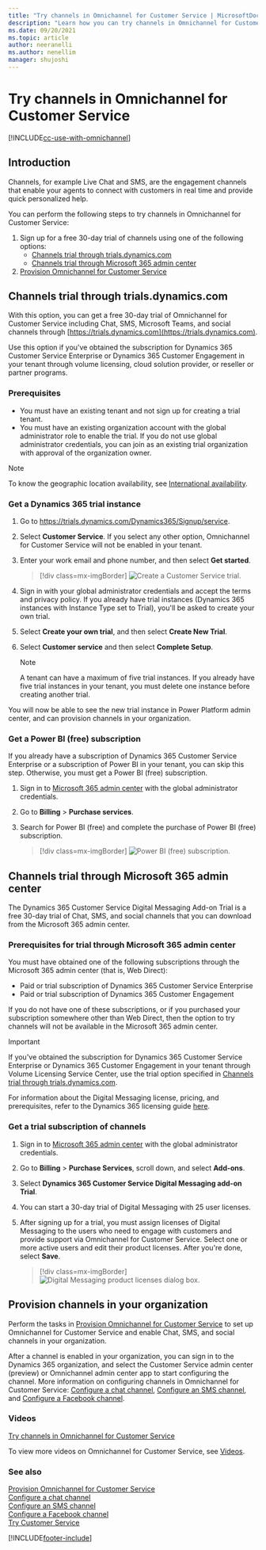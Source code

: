 ```yaml
---
title: "Try channels in Omnichannel for Customer Service | MicrosoftDocs"
description: "Learn how you can try channels in Omnichannel for Customer Service to connect and engage with your customers in real time."
ms.date: 09/20/2021
ms.topic: article
author: neeranelli
ms.author: nenellim
manager: shujoshi
---
```


# Try channels in Omnichannel for Customer Service

[!INCLUDE[cc-use-with-omnichannel](../includes/cc-use-with-omnichannel.md)]

## Introduction

Channels, for example Live Chat and SMS, are the engagement channels that enable your agents to connect with customers in real time and provide quick personalized help.

You can perform the following steps to try channels in Omnichannel for Customer Service:

1. Sign up for a free 30-day trial of channels using one of the following options:
   - [Channels trial through trials.dynamics.com](#channels-trial-through-trialsdynamicscom)
   - [Channels trial through Microsoft 365 admin center](#channels-trial-through-microsoft-365-admin-center)
2. [Provision Omnichannel for Customer Service](#provision-channels-in-your-organization)

## Channels trial through trials.dynamics.com

With this option, you can get a free 30-day trial of Omnichannel for Customer Service including Chat, SMS, Microsoft Teams, and social channels through [https://trials.dynamics.com](https://trials.dynamics.com).

Use this option if you've obtained the subscription for Dynamics 365 Customer Service Enterprise or Dynamics 365 Customer Engagement in your tenant through volume licensing, cloud solution provider, or reseller or partner programs.

### Prerequisites

- You must have an existing tenant and not sign up for creating a trial tenant.
- You must have an existing organization account with the global administrator role to enable the trial. If you do not use global administrator credentials, you can join as an existing trial organization with approval of the organization owner.

> [!NOTE]
> To know the geographic location availability, see [International availability](international-availability.md).

### Get a Dynamics 365 trial instance

1. Go to <https://trials.dynamics.com/Dynamics365/Signup/service>.

2. Select **Customer Service**. If you select any other option, Omnichannel for Customer Service will not be enabled in your tenant.

3. Enter your work email and phone number, and then select **Get started**.

    > [!div class=mx-imgBorder]
    > ![Create a Customer Service trial.](media/cs-trial.png "Create a Customer Service trial")

4. Sign in with your global administrator credentials and accept the terms and privacy policy. If you already have trial instances (Dynamics 365 instances with Instance Type set to Trial), you'll be asked to create your own trial.

5. Select **Create your own trial**, and then select **Create New Trial**.
6. Select **Customer service** and then select **Complete Setup**.

    > [!NOTE]
    > A tenant can have a maximum of five trial instances. If you already have five trial instances in your tenant, you must delete one instance before creating another trial.

You will now be able to see the new trial instance in Power Platform admin center, and can provision channels in your organization.

### Get a Power BI (free) subscription

If you already have a subscription of Dynamics 365 Customer Service Enterprise or a subscription of Power BI in your tenant, you can skip this step. Otherwise, you must get a Power BI (free) subscription.

1. Sign in to [Microsoft 365 admin center](https://admin.microsoft.com) with the global administrator credentials.

2. Go to **Billing** > **Purchase services**.

3. Search for Power BI (free) and complete the purchase of Power BI (free) subscription.

    > [!div class=mx-imgBorder]
    > ![Power BI (free) subscription.](media/powerbi-free.png "Power BI (free) subscription")

## Channels trial through Microsoft 365 admin center

The Dynamics 365 Customer Service Digital Messaging Add-on Trial is a free 30-day trial of Chat, SMS, and social channels that you can download from the Microsoft 365 admin center.

### Prerequisites for trial through Microsoft 365 admin center

You must have obtained one of the following subscriptions through the Microsoft 365 admin center (that is, Web Direct):

- Paid or trial subscription of Dynamics 365 Customer Service Enterprise
- Paid or trial subscription of Dynamics 365 Customer Engagement

If you do not have one of these subscriptions, or if you purchased your subscription somewhere other than Web Direct, then the option to try channels will not be available in the Microsoft 365 admin center.

> [!IMPORTANT]
> If you've obtained the subscription for Dynamics 365 Customer Service Enterprise or Dynamics 365 Customer Engagement in your tenant through Volume Licensing Service Center, use the trial option specified in [Channels trial through trials.dynamics.com](#channels-trial-through-trialsdynamicscom).

For information about the Digital Messaging license, pricing, and prerequisites, refer to the Dynamics 365 licensing guide [here](https://go.microsoft.com/fwlink/p/?LinkId=866544).

### Get a trial subscription of channels

1. Sign in to [Microsoft 365 admin center](https://admin.microsoft.com) with the global administrator credentials.

2. Go to **Billing** > **Purchase Services**, scroll down, and select **Add-ons**.

3. Select **Dynamics 365 Customer Service Digital Messaging add-on Trial**.

4. You can start a 30-day trial of Digital Messaging with 25 user licenses.

5. After signing up for a trial, you must assign licenses of Digital Messaging to the users who need to engage with customers and provide support via Omnichannel for Customer Service. Select one or more active users and edit their product licenses. After you're done, select **Save**.

    > [!div class=mx-imgBorder]
    > ![Digital Messaging product licenses dialog box.](media/digital-trial-assign-users.png "Digital Messaging product licenses dialog box")

## Provision channels in your organization

Perform the tasks in [Provision Omnichannel for Customer Service](omnichannel-provision-license.md) to set up Omnichannel for Customer Service and enable Chat, SMS, and social channels in your organization.

After a channel is enabled in your organization, you can sign in to the Dynamics 365 organization, and select the Customer Service admin center (preview) or Omnichannel admin center app to start configuring the channel. More information on configuring channels in Omnichannel for Customer Service: [Configure a chat channel](set-up-chat-widget.md), [Configure an SMS channel](configure-sms-channel.md), and [Configure a Facebook channel](configure-facebook-channel.md).

### Videos

[Try channels in Omnichannel for Customer Service](https://go.microsoft.com/fwlink/p/?linkid=2114715)

To view more videos on Omnichannel for Customer Service, see [Videos](videos.md).

### See also

[Provision Omnichannel for Customer Service](omnichannel-provision-license.md)  
[Configure a chat channel](set-up-chat-widget.md)  
[Configure an SMS channel](configure-sms-channel.md)  
[Configure a Facebook channel](configure-facebook-channel.md)  
[Try Customer Service](try-customer-service.md)  

[!INCLUDE[footer-include](../includes/footer-banner.md)]
